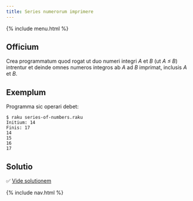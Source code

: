 ```yaml
---
title: Series numerorum imprimere
---
```


{% include menu.html %}

## Officium

Crea programmatum quod rogat ut duo numeri integri _A_ et _B_ (ut _A ≤ B_) intrentur et deinde omnes numeros integros ab _A_ ad _B_ imprimat, inclusis _A_ et _B_.

## Exemplum

Programma sic operari debet:

```console
$ raku series-of-numbers.raku
Initium: 14
Finis: 17
14
15
16
17
```

## Solutio

✅ [Vide solutionem](solution)

{% include nav.html %}